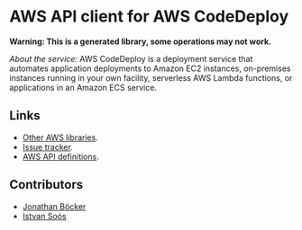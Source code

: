 # AWS API client for AWS CodeDeploy

**Warning: This is a generated library, some operations may not work.**

*About the service:*
AWS CodeDeploy is a deployment service that automates application
deployments to Amazon EC2 instances, on-premises instances running in your
own facility, serverless AWS Lambda functions, or applications in an Amazon
ECS service.

## Links

- [Other AWS libraries](https://github.com/agilord/aws_client/tree/master/generated).
- [Issue tracker](https://github.com/agilord/aws_client/issues).
- [AWS API definitions](https://github.com/aws/aws-sdk-js/tree/master/apis).

## Contributors

- [Jonathan Böcker](https://github.com/Schwusch)
- [Istvan Soós](https://github.com/isoos)

